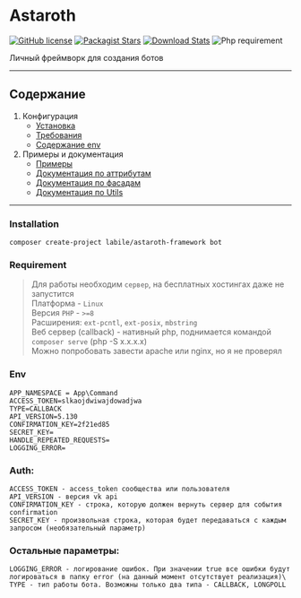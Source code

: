 # Astaroth

[![GitHub license](https://img.shields.io/badge/license-MIT-green.svg)](https://github.com/labi-le/astaroth-core/blob/main/LICENSE)
[![Packagist Stars](https://img.shields.io/packagist/stars/labile/astaroth-core)](https://packagist.org/packages/labile/astaroth-core/stats)
[![Download Stats](https://img.shields.io/packagist/dt/labile/astaroth-core)](https://packagist.org/packages/labile/astaroth-core/stats)
![Php requirement](https://img.shields.io/packagist/php-v/labile/astaroth-core)

Личный фреймворк для создания ботов

___

## Содержание

1. Конфигурация
    + [Установка](#Installation)
    + [Требования](#Requirement)
    + [Содержание env](#Env)
2. Примеры и документация
    + [Примеры](doc/example)
    + [Документация по аттрибутам](doc/attribute.md)
    + [Документация по фасадам](doc/facade.md)
    + [Документация по Utils](doc/utils.md)

___

### Installation

```
composer create-project labile/astaroth-framework bot
```

### Requirement

> Для работы необходим `сервер`, на бесплатных хостингах даже не запустится\
> Платформа - `Linux`\
> Версия `PHP` - `>=8`\
> Расширения: `ext-pcntl`, `ext-posix`, `mbstring`\
> Веб сервер (callback) - нативный php, поднимается командой `composer serve` (php -S x.x.x.x)\
> Можно попробовать завести apache или nginx, но я не проверял

### Env

```dotenv
APP_NAMESPACE = App\Command
ACCESS_TOKEN=slkaojdwiwajdowadjwa
TYPE=CALLBACK
API_VERSION=5.130
CONFIRMATION_KEY=2f21ed85
SECRET_KEY=
HANDLE_REPEATED_REQUESTS=
LOGGING_ERROR=
```

### Auth:

    ACCESS_TOKEN - access_token сообщества или пользователя
    API_VERSION - версия vk api
    CONFIRMATION_KEY - строка, которую должен вернуть сервер для события confirmation
    SECRET_KEY - произвольная строка, которая будет передаваться с каждым запросом (необязательный параметр)

### Остальные параметры:

    LOGGING_ERROR - логирование ошибок. При значении true все ошибки будут логироваться в папку error (на данный момент отсутствует реализация)\
    TYPE - тип работы бота. Возможны только два типа - CALLBACK, LONGPOLL
